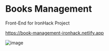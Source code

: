# Books Management

Front-End for IronHack Project

https://book-management-ironhack.netlify.app

![image](https://user-images.githubusercontent.com/89882352/211611034-aa5c2337-8be3-47c9-9b0a-72d3e3a609d5.png)





